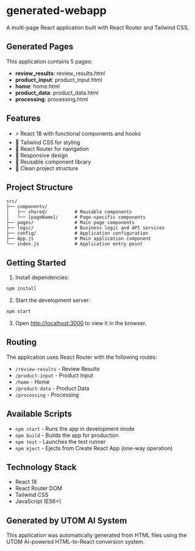 # generated-webapp

A multi-page React application built with React Router and Tailwind CSS.

## Generated Pages

This application contains 5 pages:
- **review_results**: review_results.html
- **product_input**: product_input.html
- **home**: home.html
- **product_data**: product_data.html
- **processing**: processing.html

## Features

- ⚡ React 18 with functional components and hooks
- 🎨 Tailwind CSS for styling
- 🚀 React Router for navigation
- 📱 Responsive design
- 🧩 Reusable component library
- 🎯 Clean project structure

## Project Structure

```
src/
├── components/
│   ├── shared/          # Reusable components
│   └── [pageName]/      # Page-specific components
├── pages/               # Main page components
├── logic/               # Business logic and API services
├── config/              # Application configuration
├── App.js               # Main application component
└── index.js             # Application entry point
```

## Getting Started

1. Install dependencies:
```bash
npm install
```

2. Start the development server:
```bash
npm start
```

3. Open [http://localhost:3000](http://localhost:3000) to view it in the browser.

## Routing

The application uses React Router with the following routes:

- `/review-results` - Review Results
- `/product-input` - Product Input
- `/home` - Home
- `/product-data` - Product Data
- `/processing` - Processing

## Available Scripts

- `npm start` - Runs the app in development mode
- `npm build` - Builds the app for production
- `npm test` - Launches the test runner
- `npm eject` - Ejects from Create React App (one-way operation)

## Technology Stack

- React 18
- React Router DOM
- Tailwind CSS
- JavaScript (ES6+)

## Generated by UTOM AI System

This application was automatically generated from HTML files using the UTOM AI-powered HTML-to-React conversion system.
